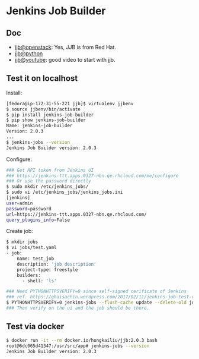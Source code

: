 # Jenkins Job Builder

## Doc

* [jjb@openstack](https://docs.openstack.org/infra/jenkins-job-builder/): Yes, JJB is from Red Hat.
* [jjb@python](https://pypi.python.org/pypi/jenkins-job-builder/)
* [jjb@youtube](https://www.youtube.com/watch?v=SoP05dLe5kA): good video to start with jjb.


## Test it on localhost

Install:

```sh
[fedora@ip-172-31-55-221 jjb]$ virtualenv jjbenv
$ source jjbenv/bin/activate
$ pip install jenkins-job-builder
$ pip show jenkins-job-builder
Name: jenkins-job-builder
Version: 2.0.3
...
$ jenkins-jobs --version
Jenkins Job Builder version: 2.0.3

```

Configure:

```sh
### Get API token from Jenkins UI
### https://jenkins-ttt.apps.0327-nbn.qe.rhcloud.com/me/configure
### Or use the password directly
$ sudo mkdir /etc/jenkins_jobs/
$ sudo vi /etc/jenkins_jobs/jenkins_jobs.ini
[jenkins]
user=admin
password=password
url=https://jenkins-ttt.apps.0327-nbn.qe.rhcloud.com/
query_plugins_info=False
```

Create job:

```sh
$ mkdir jobs
$ vi jobs/test.yaml
- job:
    name: test_job
    description: 'job description'
    project-type: freestyle
    builders:
      - shell: 'ls'

### Need PYTHONHTTPSVERIFY=0 since self-signed cerificate of Jenkins
### ref. https://ghaisachin.wordpress.com/2017/02/11/jenkins-job-test-command-fails-with-certificate-verify-failed-_ssl-c590/
$ PYTHONHTTPSVERIFY=0 jenkins-jobs --flush-cache update --delete-old jobs
### Then verify on the ui and the job should be there.
```

## Test via docker

```sh
$ docker run -it --rm docker.io/hongkailiu/jjb:2.0.3 bash
root@6dc065d41347:/usr/src/app# jenkins-jobs --version
Jenkins Job Builder version: 2.0.3
```